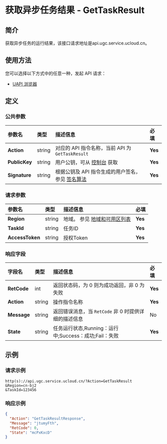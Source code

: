 # 获取异步任务结果 - GetTaskResult

## 简介

获取异步任务的运行结果，该接口请求地址是api.ugc.service.ucloud.cn。






## 使用方法

您可以选择以下方式中的任意一种，发起 API 请求：
- [UAPI 浏览器](https://console.ucloud.cn/uapi/detail?id=GetTaskResult)


## 定义

### 公共参数

| 参数名 | 类型 | 描述信息 | 必填 |
|:---|:---|:---|:---|
| **Action**     | string  | 对应的 API 指令名称，当前 API 为 `GetTaskResult`                        | **Yes** |
| **PublicKey**  | string  | 用户公钥，可从 [控制台](https://console.ucloud.cn/uapi/apikey) 获取                                             | **Yes** |
| **Signature**  | string  | 根据公钥及 API 指令生成的用户签名，参见 [签名算法](api/summary/signature.md)  | **Yes** |

### 请求参数

| 参数名 | 类型 | 描述信息 | 必填 |
|:---|:---|:---|:---|
| **Region** | string | 地域。 参见 [地域和可用区列表](api/summary/regionlist) |**Yes**|
| **TaskId** | string | 任务ID	 |**Yes**|
| **AccessToken** | string | 授权Token	 |**Yes**|

### 响应字段

| 字段名 | 类型 | 描述信息 | 必填 |
|:---|:---|:---|:---|
| **RetCode** | int | 返回状态码，为 0 则为成功返回，非 0 为失败 |**Yes**|
| **Action** | string | 操作指令名称 |**Yes**|
| **Message** | string | 返回错误消息，当 `RetCode` 非 0 时提供详细的描述信息 |No|
| **State** | string | 任务运行状态,Running：运行中;Success：成功;Fail：失败<br /> |**Yes**|




## 示例

### 请求示例
    
```
http(s)://api.ugc.service.ucloud.cn/?Action=GetTaskResult
&Region=cn-bj2
&TaskId=123456
```

### 响应示例
    
```json
{
  "Action": "GetTaskResultResponse",
  "Message": "jtumyFth",
  "RetCode": 0,
  "State": "mcPxKxcD"
}
```





